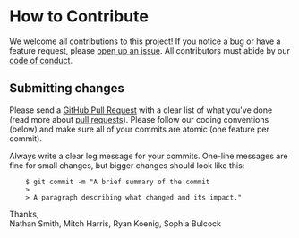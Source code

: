 # How to Contribute

We welcome all contributions to this project! If you notice a bug or have a feature request, please [open up an issue](https://github.com/ubco-mds-2020-labs/dashboard-project---r-group14/issues). All contributors must abide by our [code of conduct](https://github.com/ubco-mds-2020-labs/dashboard-project---r-group14/blob/main/CODE_OF_CONDUCT.md).

## Submitting changes

Please send a [GitHub Pull Request](https://github.com/ubco-mds-2020-labs/dashboard-project---r-group14/pull/new/main) with a clear list of what you've done (read more about [pull requests](https://docs.github.com/en/github/collaborating-with-issues-and-pull-requests/about-pull-requests)). Please follow our coding conventions (below) and make sure all of your commits are atomic (one feature per commit).

Always write a clear log message for your commits. One-line messages are fine for small changes, but bigger changes should look like this:
```
    $ git commit -m "A brief summary of the commit
    > 
    > A paragraph describing what changed and its impact."
```

Thanks,  
Nathan Smith, Mitch Harris, Ryan Koenig, Sophia Bulcock